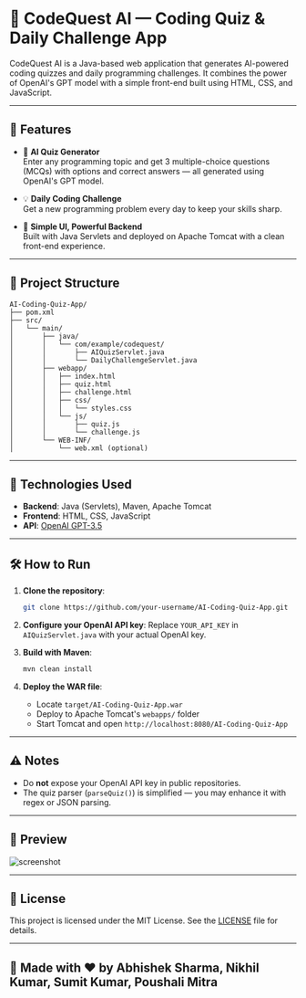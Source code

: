 
# 🤖 CodeQuest AI — Coding Quiz & Daily Challenge App

CodeQuest AI is a Java-based web application that generates AI-powered coding quizzes and daily programming challenges. It combines the power of OpenAI's GPT model with a simple front-end built using HTML, CSS, and JavaScript.

---

## 🚀 Features

- 🎯 **AI Quiz Generator**  
  Enter any programming topic and get 3 multiple-choice questions (MCQs) with options and correct answers — all generated using OpenAI's GPT model.

- 💡 **Daily Coding Challenge**  
  Get a new programming problem every day to keep your skills sharp.

- 🧠 **Simple UI, Powerful Backend**  
  Built with Java Servlets and deployed on Apache Tomcat with a clean front-end experience.

---

## 📁 Project Structure

```
AI-Coding-Quiz-App/
├── pom.xml
├── src/
│   └── main/
│       ├── java/
│       │   └── com/example/codequest/
│       │       ├── AIQuizServlet.java
│       │       └── DailyChallengeServlet.java
│       ├── webapp/
│       │   ├── index.html
│       │   ├── quiz.html
│       │   ├── challenge.html
│       │   ├── css/
│       │   │   └── styles.css
│       │   └── js/
│       │       ├── quiz.js
│       │       └── challenge.js
│       └── WEB-INF/
│           └── web.xml (optional)
```

---

## 🔧 Technologies Used

- **Backend**: Java (Servlets), Maven, Apache Tomcat
- **Frontend**: HTML, CSS, JavaScript
- **API**: [OpenAI GPT-3.5](https://platform.openai.com/docs)

---

## 🛠️ How to Run

1. **Clone the repository**:
   ```bash
   git clone https://github.com/your-username/AI-Coding-Quiz-App.git
   ```

2. **Configure your OpenAI API key**:
   Replace `YOUR_API_KEY` in `AIQuizServlet.java` with your actual OpenAI key.

3. **Build with Maven**:
   ```bash
   mvn clean install
   ```

4. **Deploy the WAR file**:
   - Locate `target/AI-Coding-Quiz-App.war`
   - Deploy to Apache Tomcat's `webapps/` folder
   - Start Tomcat and open `http://localhost:8080/AI-Coding-Quiz-App`

---

## ⚠️ Notes

- Do **not** expose your OpenAI API key in public repositories.
- The quiz parser (`parseQuiz()`) is simplified — you may enhance it with regex or JSON parsing.

---

## 📸 Preview

![screenshot](https://via.placeholder.com/800x400?text=CodeQuest+AI+App+Preview)

---

## 📜 License

This project is licensed under the MIT License. See the [LICENSE](LICENSE) file for details.

---

## 🙌 Made with ❤️ by Abhishek Sharma, Nikhil Kumar, Sumit Kumar, Poushali Mitra
